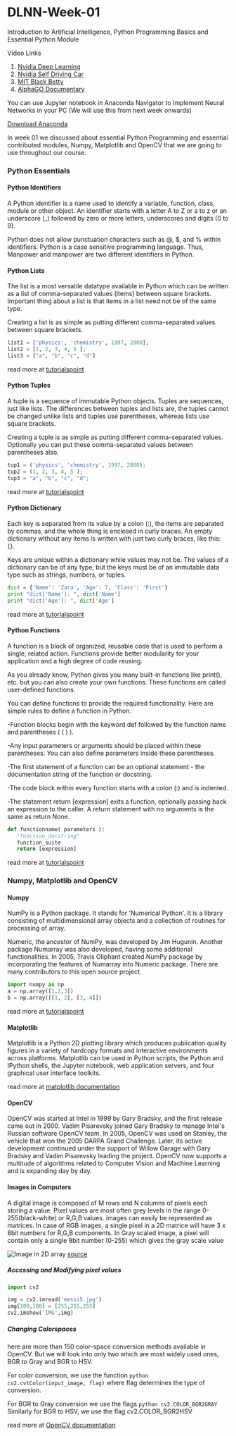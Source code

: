 # DLNN-Week-01
Introduction to Artificial Intelligence, Python Programming Basics and Essential Python Module

Video Links

1. [Nvidia Deep Learning](https://www.youtube.com/watch?v=Dy0hJWltsyE) 
2. [Nvidia Self Driving Car](https://www.youtube.com/watch?v=fmVWLr0X1Sk) 
3. [MIT Black Betty](https://www.youtube.com/watch?v=fCLI6kxFFTE)
4. [AlphaGO Documentary](https://www.youtube.com/watch?v=jGyCsVhtW0M)

You can use Jupyter notebook in Anaconda Navigator to Implement Neural Networks in your PC (We will use this from next week onwards)

[Download Anaconda](https://www.anaconda.com/distribution/)


In week 01 we discussed about essential Python Programming and essential contributed modules, Numpy, Matplotlib and OpenCV that we are going to use throughout our course.

### Python Essentials

#### Python Identifiers

A Python identifier is a name used to identify a variable, function, class, module or other object. An identifier starts with a letter A to Z or a to z or an underscore (_) followed by zero or more letters, underscores and digits (0 to 9).

Python does not allow punctuation characters such as @, $, and % within identifiers. Python is a case sensitive programming language. Thus, Manpower and manpower are two different identifiers in Python.


#### Python Lists

The list is a most versatile datatype available in Python which can be written as a list of comma-separated values (items) between square brackets. Important thing about a list is that items in a list need not be of the same type.

Creating a list is as simple as putting different comma-separated values between square brackets.

```python
list1 = ['physics', 'chemistry', 1997, 2000];
list2 = [1, 2, 3, 4, 5 ];
list3 = ["a", "b", "c", "d"]
```

read more at [tutorialspoint](https://www.tutorialspoint.com/python/python_lists.htm)

#### Python Tuples

A tuple is a sequence of immutable Python objects. Tuples are sequences, just like lists. The differences between tuples and lists are, the tuples cannot be changed unlike lists and tuples use parentheses, whereas lists use square brackets.

Creating a tuple is as simple as putting different comma-separated values. Optionally you can put these comma-separated values between parentheses also.

```python
tup1 = ('physics', 'chemistry', 1997, 2000);
tup2 = (1, 2, 3, 4, 5 );
tup3 = "a", "b", "c", "d";
```

read more at [tutorialspoint](https://www.tutorialspoint.com/python/python_tuples.htm)

#### Python Dictionary

Each key is separated from its value by a colon (:), the items are separated by commas, and the whole thing is enclosed in curly braces. An empty dictionary without any items is written with just two curly braces, like this: {}.

Keys are unique within a dictionary while values may not be. The values of a dictionary can be of any type, but the keys must be of an immutable data type such as strings, numbers, or tuples.

```python
dict = {'Name': 'Zara', 'Age': 7, 'Class': 'First'}
print "dict['Name']: ", dict['Name']
print "dict['Age']: ", dict['Age']
```

read more at [tutorialspoint](https://www.tutorialspoint.com/python/python_dictionary.htm)


#### Python Functions

A function is a block of organized, reusable code that is used to perform a single, related action. Functions provide better modularity for your application and a high degree of code reusing.

As you already know, Python gives you many built-in functions like print(), etc. but you can also create your own functions. These functions are called user-defined functions.

You can define functions to provide the required functionality. Here are simple rules to define a function in Python.

-Function blocks begin with the keyword def followed by the function name and parentheses ( ( ) ).

-Any input parameters or arguments should be placed within these parentheses. You can also define parameters inside these parentheses.

-The first statement of a function can be an optional statement - the documentation string of the function or docstring.

-The code block within every function starts with a colon (:) and is indented.

-The statement return [expression] exits a function, optionally passing back an expression to the caller. A return statement with no arguments is the same as return None.

```python
def functionname( parameters ):
   "function_docstring"
   function_suite
   return [expression]
```

read more at [tutorialspoint](https://www.tutorialspoint.com/python/python_functions.htm)

### Numpy, Matplotlib and OpenCV

#### Numpy

NumPy is a Python package. It stands for 'Numerical Python'. It is a library consisting of multidimensional array objects and a collection of routines for processing of array.

Numeric, the ancestor of NumPy, was developed by Jim Hugunin. Another package Numarray was also developed, having some additional functionalities. In 2005, Travis Oliphant created NumPy package by incorporating the features of Numarray into Numeric package. There are many contributors to this open source project.

```python
import numpy as np 
a = np.array([1,2,3]) 
b = np.array([[1, 2], [3, 4]])
```
read more at [tutorialspoint](https://www.tutorialspoint.com/numpy/numpy_ndarray_object.htm)

#### Matplotlib

Matplotlib is a Python 2D plotting library which produces publication quality figures in a variety of hardcopy formats and interactive environments across platforms. Matplotlib can be used in Python scripts, the Python and IPython shells, the Jupyter notebook, web application servers, and four graphical user interface toolkits.

read more at [matplotlib documentation](https://matplotlib.org/tutorials/introductory/pyplot.html#sphx-glr-tutorials-introductory-pyplot-py)

#### OpenCV

OpenCV was started at Intel in 1999 by Gary Bradsky, and the first release came out in 2000. Vadim Pisarevsky joined Gary Bradsky to manage Intel's Russian software OpenCV team. In 2005, OpenCV was used on Stanley, the vehicle that won the 2005 DARPA Grand Challenge. Later, its active development continued under the support of Willow Garage with Gary Bradsky and Vadim Pisarevsky leading the project. OpenCV now supports a multitude of algorithms related to Computer Vision and Machine Learning and is expanding day by day.

#### Images in Computers

A digital image is composed of M rows and N columns of pixels each storing a value. Pixel values are most often grey levels in the range 0-255(black-white) or R,G,B values. images can easily be represented as matrices. In case of RGB images, a single pixel in a 2D matrice will have 3 x 8bit numbers for R,G,B components. In Gray scaled image, a pixel will contain only a single 8bit number (0-255) which gives the gray scale value

![Image in 2D array](https://blogs.mathworks.com/images/steve/2011/dipum_fig_2_1_a.png)
[source](https://blogs.mathworks.com/images/steve/2011/dipum_fig_2_1_a.png)


##### Accessing and Modifying pixel values

```python
import cv2

img = cv2.imread('messi5.jpg')
img[100,100] = [255,255,255]
cv2.imshow('IMG',img)
```

##### Changing Colorspaces

here are more than 150 color-space conversion methods available in OpenCV. But we will look into only two which are most widely used ones, BGR to Gray and BGR to HSV.

For color conversion, we use the function ```python cv2.cvtColor(input_image, flag)``` where flag determines the type of conversion.

For BGR to Gray conversion we use the flags ```python cv2.COLOR_BGR2GRAY```  Similarly for BGR to HSV, we use the flag cv2.COLOR_BGR2HSV

read more at [OpenCV documentation](https://opencv-python-tutroals.readthedocs.io/en/latest/py_tutorials/py_tutorials.html)

